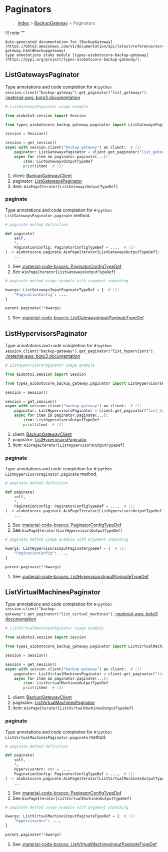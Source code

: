 # Paginators

> [Index](../README.md) > [BackupGateway](./README.md) > Paginators

!!! note ""

    Auto-generated documentation for [BackupGateway](https://boto3.amazonaws.com/v1/documentation/api/latest/reference/services/backup-gateway.html#backupgateway)
    type annotations stubs module [types-aiobotocore-backup-gateway](https://pypi.org/project/types-aiobotocore-backup-gateway/).

## ListGatewaysPaginator

Type annotations and code completion for `#!python session.client("backup-gateway").get_paginator("list_gateways")`.
[:material-aws: boto3 documentation](https://boto3.amazonaws.com/v1/documentation/api/latest/reference/services/backup-gateway/paginator/ListGateways.html#BackupGateway.Paginator.ListGateways)

```python
# ListGatewaysPaginator usage example

from aioboto3.session import Session

from types_aiobotocore_backup_gateway.paginator import ListGatewaysPaginator

session = Session()

session = get_session()
async with session.client("backup-gateway") as client:  # (1)
    paginator: ListGatewaysPaginator = client.get_paginator("list_gateways")  # (2)
    async for item in paginator.paginate(...):
        item: ListGatewaysOutputTypeDef
        print(item)  # (3)
```

1. client: [BackupGatewayClient](./client.md)
2. paginator: [ListGatewaysPaginator](./paginators.md#listgatewayspaginator)
3. item: `AioPageIterator[ListGatewaysOutputTypeDef]`


### paginate

Type annotations and code completion for `#!python ListGatewaysPaginator.paginate` method.

```python
# paginate method definition

def paginate(
    self,
    *,
    PaginationConfig: PaginatorConfigTypeDef = ...,  # (1)
) -> aiobotocore.paginate.AioPageIterator[ListGatewaysOutputTypeDef]:  # (2)
    ...
```

1. See [:material-code-braces: PaginatorConfigTypeDef](./type_defs.md#paginatorconfigtypedef)
2. See `AioPageIterator[ListGatewaysOutputTypeDef]`


```python
# paginate method usage example with argument unpacking

kwargs: ListGatewaysInputPaginateTypeDef = {  # (1)
    "PaginationConfig": ...,
}

parent.paginate(**kwargs)
```

1. See [:material-code-braces: ListGatewaysInputPaginateTypeDef](./type_defs.md#listgatewaysinputpaginatetypedef)
## ListHypervisorsPaginator

Type annotations and code completion for `#!python session.client("backup-gateway").get_paginator("list_hypervisors")`.
[:material-aws: boto3 documentation](https://boto3.amazonaws.com/v1/documentation/api/latest/reference/services/backup-gateway/paginator/ListHypervisors.html#BackupGateway.Paginator.ListHypervisors)

```python
# ListHypervisorsPaginator usage example

from aioboto3.session import Session

from types_aiobotocore_backup_gateway.paginator import ListHypervisorsPaginator

session = Session()

session = get_session()
async with session.client("backup-gateway") as client:  # (1)
    paginator: ListHypervisorsPaginator = client.get_paginator("list_hypervisors")  # (2)
    async for item in paginator.paginate(...):
        item: ListHypervisorsOutputTypeDef
        print(item)  # (3)
```

1. client: [BackupGatewayClient](./client.md)
2. paginator: [ListHypervisorsPaginator](./paginators.md#listhypervisorspaginator)
3. item: `AioPageIterator[ListHypervisorsOutputTypeDef]`


### paginate

Type annotations and code completion for `#!python ListHypervisorsPaginator.paginate` method.

```python
# paginate method definition

def paginate(
    self,
    *,
    PaginationConfig: PaginatorConfigTypeDef = ...,  # (1)
) -> aiobotocore.paginate.AioPageIterator[ListHypervisorsOutputTypeDef]:  # (2)
    ...
```

1. See [:material-code-braces: PaginatorConfigTypeDef](./type_defs.md#paginatorconfigtypedef)
2. See `AioPageIterator[ListHypervisorsOutputTypeDef]`


```python
# paginate method usage example with argument unpacking

kwargs: ListHypervisorsInputPaginateTypeDef = {  # (1)
    "PaginationConfig": ...,
}

parent.paginate(**kwargs)
```

1. See [:material-code-braces: ListHypervisorsInputPaginateTypeDef](./type_defs.md#listhypervisorsinputpaginatetypedef)
## ListVirtualMachinesPaginator

Type annotations and code completion for `#!python session.client("backup-gateway").get_paginator("list_virtual_machines")`.
[:material-aws: boto3 documentation](https://boto3.amazonaws.com/v1/documentation/api/latest/reference/services/backup-gateway/paginator/ListVirtualMachines.html#BackupGateway.Paginator.ListVirtualMachines)

```python
# ListVirtualMachinesPaginator usage example

from aioboto3.session import Session

from types_aiobotocore_backup_gateway.paginator import ListVirtualMachinesPaginator

session = Session()

session = get_session()
async with session.client("backup-gateway") as client:  # (1)
    paginator: ListVirtualMachinesPaginator = client.get_paginator("list_virtual_machines")  # (2)
    async for item in paginator.paginate(...):
        item: ListVirtualMachinesOutputTypeDef
        print(item)  # (3)
```

1. client: [BackupGatewayClient](./client.md)
2. paginator: [ListVirtualMachinesPaginator](./paginators.md#listvirtualmachinespaginator)
3. item: `AioPageIterator[ListVirtualMachinesOutputTypeDef]`


### paginate

Type annotations and code completion for `#!python ListVirtualMachinesPaginator.paginate` method.

```python
# paginate method definition

def paginate(
    self,
    *,
    HypervisorArn: str = ...,
    PaginationConfig: PaginatorConfigTypeDef = ...,  # (1)
) -> aiobotocore.paginate.AioPageIterator[ListVirtualMachinesOutputTypeDef]:  # (2)
    ...
```

1. See [:material-code-braces: PaginatorConfigTypeDef](./type_defs.md#paginatorconfigtypedef)
2. See `AioPageIterator[ListVirtualMachinesOutputTypeDef]`


```python
# paginate method usage example with argument unpacking

kwargs: ListVirtualMachinesInputPaginateTypeDef = {  # (1)
    "HypervisorArn": ...,
}

parent.paginate(**kwargs)
```

1. See [:material-code-braces: ListVirtualMachinesInputPaginateTypeDef](./type_defs.md#listvirtualmachinesinputpaginatetypedef)
